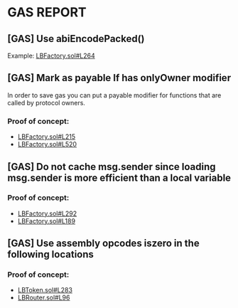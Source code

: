 # GAS REPORT

## [GAS] Use abiEncodePacked()


Example: [LBFactory.sol#L264](https://github.com/code-423n4/2022-10-traderjoe/tree/main/src/LBFactory.sol#L264)

## [GAS] Mark as payable If has onlyOwner modifier
In order to save gas you can put a payable modifier for functions that are called by protocol owners.

### Proof of concept:
- [LBFactory.sol#L215](https://github.com/code-423n4/2022-10-traderjoe/tree/main/src/LBFactory.sol#L215)
- [LBFactory.sol#L520](https://github.com/code-423n4/2022-10-traderjoe/tree/main/src/LBFactory.sol#L520)

## [GAS] Do not cache msg.sender since loading msg.sender is more efficient than a local variable


### Proof of concept:
- [LBFactory.sol#L292](https://github.com/code-423n4/2022-10-traderjoe/tree/main/src/LBFactory.sol#L292)
- [LBFactory.sol#L189](https://github.com/code-423n4/2022-10-traderjoe/tree/main/src/LBFactory.sol#L189)

## [GAS] Use assembly opcodes iszero in the following locations


### Proof of concept:
- [LBToken.sol#L283](https://github.com/code-423n4/2022-10-traderjoe/tree/main/src/LBToken.sol#L283)
- [LBRouter.sol#L96](https://github.com/code-423n4/2022-10-traderjoe/tree/main/src/LBRouter.sol#L96)

